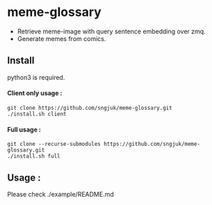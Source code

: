 # meme-glossary
* Retrieve meme-image with query sentence embedding over zmq.<br>
* Generate memes from comics.
<h2> Install </h2> python3 is required.

<h4>Client only usage : </h4>

```
git clone https://github.com/sngjuk/meme-glossary.git
./install.sh client
```

<h4>Full usage : </h4>

```
git clone --recurse-submodules https://github.com/sngjuk/meme-glossary.git
./install.sh full
``` 
<h2> Usage : </h2>

Please check ./example/README.md
